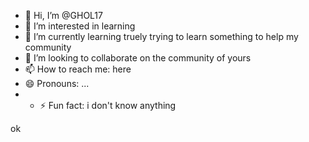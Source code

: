 - 👋 Hi, I’m @GHOL17
- 👀 I’m interested in learning
- 🌱 I’m currently learning truely trying to learn something to help my community        
 - 💞️ I’m looking to collaborate on the community of yours
 - 📫 How to reach me: here
- 😄 Pronouns: ...
- - ⚡ Fun fact: 
i don't know anything

<!---
GHOL17/GHOL17 is a ✨ special ✨ repository because its `README.md` (this file) appears on your GitHub profile.
You can click the Preview link to take a look at your changes.
--->
ok
